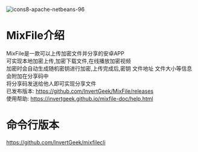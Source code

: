 ![icons8-apache-netbeans-96](https://gitlab.com/ivgeek/mixfile/-/wikis/uploads/a7fb84d133a793b51472d58ebbad909b/icons8-apache-netbeans-96.png)
# MixFile介绍
MixFile是一款可以上传加密文件并分享的安卓APP \
可实现本地加密上传,加密下载文件,在线播放加密视频 \
加密时会自动生成随机密钥进行加密,上传完成后,密钥 文件地址 文件大小等信息会附加在分享码中 \
将分享码发送给他人即可实现分享文件 \
已发布版本: https://github.com/InvertGeek/MixFile/releases \
使用帮助: https://invertgeek.github.io/mixfile-doc/help.html

# 命令行版本
https://github.com/InvertGeek/mixfilecli
